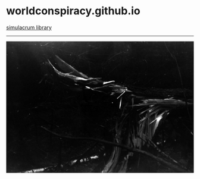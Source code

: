 # worldconspiracy.github.io
[simulacrum library](https://www.flickr.com/photos/just_every_look/)

***
![simulacrum](IMG_20170718_0010.jpg)
